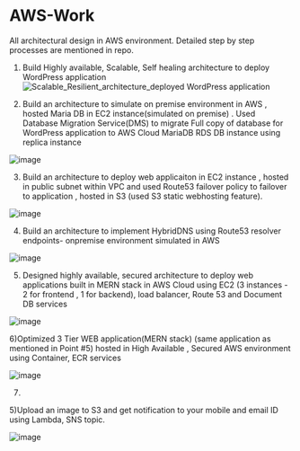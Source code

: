# AWS-Work
All architectural design in AWS environment. Detailed step by step processes are mentioned in repo.
1) Build Highly available, Scalable, Self healing architecture to deploy WordPress application
![Scalable_Resilient_architecture_deployed WordPress application](https://user-images.githubusercontent.com/31379945/147038489-eccf6759-6b1e-4ab0-b698-54960486aa51.jpg)

2) Build an architecture to simulate on premise environment in AWS , hosted Maria DB in EC2 instance(simulated on premise) . Used Database Migration Service(DMS) to migrate Full copy of database for WordPress application to AWS Cloud MariaDB RDS DB instance using replica instance

![image](https://user-images.githubusercontent.com/31379945/147038929-acf7fa85-21b2-4fbe-b966-e9341bf6775a.png)

3) Build an architecture to deploy web applicaiton in EC2 instance , hosted in public subnet within VPC and used Route53 failover policy to failover to application , hosted in S3 (used S3 static webhosting feature).

![image](https://user-images.githubusercontent.com/31379945/147039419-83b9f24f-1de8-4692-ac8f-5fc6c4e21d97.png)

4) Build an architecture to implement HybridDNS using Route53 resolver endpoints- onpremise environment simulated in AWS

![image](https://user-images.githubusercontent.com/31379945/147039596-bfa7c643-166a-4ce8-88bd-7005b75aae8c.png)

5) Designed highly available, secured architecture to deploy web applications built in MERN stack in AWS Cloud using EC2 (3 instances - 2 for frontend , 1 for backend), load balancer, Route 53 and Document DB services

![image](https://user-images.githubusercontent.com/31379945/120932846-2beb1780-c715-11eb-8747-ec05d086a981.png)

6)Optimized 3 Tier WEB application(MERN stack) (same application as mentioned in Point #5)  hosted in High Available , Secured AWS environment using Container, ECR services

![image](https://user-images.githubusercontent.com/31379945/120932682-67d1ad00-c714-11eb-89e7-071f9f2a66ce.png)

7) 


5)Upload an image to S3 and get notification to your mobile and email ID using Lambda, SNS topic.

![image](https://user-images.githubusercontent.com/31379945/120934174-e3365d00-c71a-11eb-8c2f-7ffb39ff557e.png)

